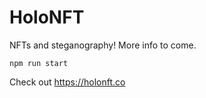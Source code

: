 # HoloNFT

NFTs and steganography! More info to come.

`npm run start`

Check out https://holonft.co
